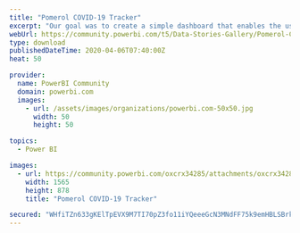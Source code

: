 ```yaml
---
title: "Pomerol COVID-19 Tracker"
excerpt: "Our goal was to create a simple dashboard that enables the user to quickly understand the spread of COVID-19 around the world whilst providing"
webUrl: https://community.powerbi.com/t5/Data-Stories-Gallery/Pomerol-COVID-19-Tracker/m-p/1010226
type: download
publishedDateTime: 2020-04-06T07:40:00Z
heat: 50

provider:
  name: PowerBI Community
  domain: powerbi.com
  images:
    - url: /assets/images/organizations/powerbi.com-50x50.jpg
      width: 50
      height: 50

topics:
  - Power BI

images:
  - url: https://community.powerbi.com/oxcrx34285/attachments/oxcrx34285/DataStoriesGallery/3691/1/Pomerol%20COVID-19%20Tracker.PNG
    width: 1565
    height: 878
    title: "Pomerol COVID-19 Tracker"

secured: "WHfiTZn633gKElTpEVX9M7TI70pZ3fo11iYQeeeGcN3MNdFF75k9emHBLSBrkftF+xNjdj+wsg3hZyv8ZoZdzT8KmVUGtJfoFEsCDCX0trZw0l5eWrWgZiG3THvLZfPCjtvDjL/tV2Iw7fcunsgXKvWEXvGC+4Prt6zriyE9541oluv5IL5B6AXu1T+IeayPO9O7rDIMoWVjNxmkLQ/8a96C5LHYsOL1Os35J15VvoGDDklz0ISd/44xvmSQbOHoB8/e+jWyYDddoFe8v0SPahYtUmFYzD0UY3clgiItQdKC1HhpL7nNzenhYKFAmUDZxMRZF7hH5NZmvY12A6/PF8JTpRzlcPl7f0C9On6PCJ3fLCFJtWyvP57uIzVkNaAA;IVV5WL0UdLix156CRJqnsw=="
---
```


